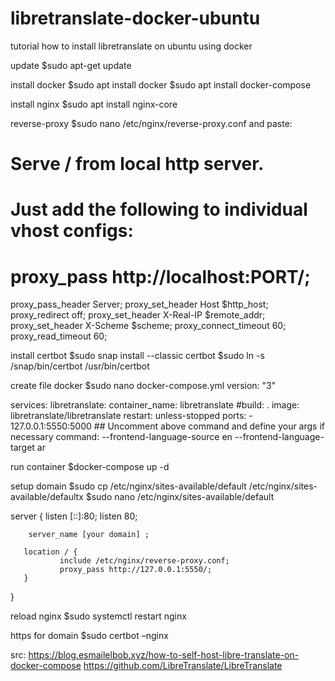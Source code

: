 # libretranslate-docker-ubuntu
tutorial how to install libretranslate on ubuntu using docker

update
$sudo apt-get update

install docker
$sudo apt install docker
$sudo apt install docker-compose

install nginx
$sudo apt install nginx-core

reverse-proxy
$sudo nano /etc/nginx/reverse-proxy.conf
and paste:
# Serve / from local http server. 
# Just add the following to individual vhost configs: 
# proxy_pass http://localhost:PORT/; 

proxy_pass_header Server; 
proxy_set_header Host $http_host; 
proxy_redirect off; 
proxy_set_header X-Real-IP $remote_addr; 
proxy_set_header X-Scheme $scheme; 
proxy_connect_timeout 60; 
proxy_read_timeout 60;


install certbot
$sudo snap install --classic certbot
$sudo ln -s /snap/bin/certbot /usr/bin/certbot


create  file docker
$sudo nano docker-compose.yml
version: "3"

services:
  libretranslate:
    container_name: libretranslate
    #build: .
    image: libretranslate/libretranslate
    restart: unless-stopped
    ports:
      - 127.0.0.1:5550:5000
    ## Uncomment above command and define your args if necessary
    command: --frontend-language-source en --frontend-language-target ar

run container
$docker-compose up -d


setup domain
$sudo cp /etc/nginx/sites-available/default /etc/nginx/sites-available/defaultx
$sudo nano /etc/nginx/sites-available/default

server {
        listen [::]:80;
        listen 80;
       
        server_name [your domain] ;

       location / {
               include /etc/nginx/reverse-proxy.conf;
               proxy_pass http://127.0.0.1:5550/;
       }
}


reload nginx
$sudo systemctl restart nginx


https for domain
$sudo certbot –nginx

src:
https://blog.esmailelbob.xyz/how-to-self-host-libre-translate-on-docker-compose
https://github.com/LibreTranslate/LibreTranslate


